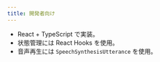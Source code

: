 ```yaml
---
title: 開発者向け
---
```

- React + TypeScript で実装。
- 状態管理には React Hooks を使用。
- 音声再生には `SpeechSynthesisUtterance` を使用。
